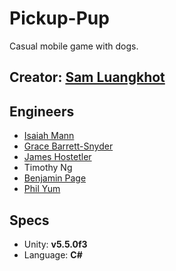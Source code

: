 # Pickup-Pup
Casual mobile game with dogs.

## Creator: [Sam Luangkhot](http://www.samluangkhot.com/)

## Engineers
- [Isaiah Mann](http://isaiahmann.com/)
- [Grace Barrett-Snyder](http://gracebarsny.com/)
- [James Hostetler](http://metkis.com/)
- Timothy Ng
- [Benjamin Page](http://ben-page.com/)
- [Phil Yum](http://spriteproject.com/)
## Specs
- Unity: **v5.5.0f3**
- Language: **C#**
